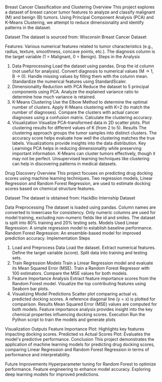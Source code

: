Breast Cancer Classification and Clustering
Overview
This project explores a dataset of breast cancer tumor features to analyze and classify malignant (M) and benign (B) tumors. Using Principal Component Analysis (PCA) and K-Means Clustering, we attempt to reduce dimensionality and identify patterns in the dataset.

Dataset
The dataset is sourced from: Wisconsin Breast Cancer Dataset

Features:
Various numerical features related to tumor characteristics (e.g., radius, texture, smoothness, concave points, etc.).
The diagnosis column is the target variable (1 = Malignant, 0 = Benign).
Steps in the Analysis
1. Data Preprocessing
Load the dataset using pandas.
Drop the id column (not useful for analysis).
Convert diagnosis to numerical values (M → 1, B → 0).
Handle missing values by filling them with the column mean.
Standardize the numerical features using StandardScaler.
2. Dimensionality Reduction with PCA
Reduce the dataset to 5 principal components using PCA.
Analyze the explained variance ratio to determine how much variance is retained.
3. K-Means Clustering
Use the Elbow Method to determine the optimal number of clusters.
Apply K-Means clustering with K=2 (to match the number of diagnoses).
Compare the clusters with actual cancer diagnoses using a confusion matrix.
Calculate the clustering accuracy.
4. Visualization
Visualize PCA-transformed data in 2D scatter plots.
Plot clustering results for different values of K (from 2 to 5).
Results
The clustering approach groups the tumor samples into distinct clusters.
The accuracy score helps evaluate how well the clustering matches the true labels.
Visualizations provide insights into the data distribution.
Key Learnings
PCA helps in reducing dimensionality while preserving important information.
K-Means can cluster tumors effectively, though it may not be perfect.
Unsupervised learning techniques like clustering can help in discovering patterns in medical datasets.


Drug Discovery
Overview
This project focuses on predicting drug docking scores using machine learning techniques. Two regression models, Linear Regression and Random Forest Regression, are used to estimate docking scores based on chemical structure features.

Dataset
The dataset is obtained from: HackBio Internship Dataset

Data Preprocessing
The dataset is loaded using pandas.
Column names are converted to lowercase for consistency.
Only numeric columns are used for model training, excluding non-numeric fields like id and smiles.
The dataset is split into 80% training and 20% testing sets.
Models Used
Linear Regression: A simple regression model to establish baseline performance.
Random Forest Regression: An ensemble-based model for improved prediction accuracy.
Implementation Steps
1. Load and Preprocess Data
Load the dataset.
Extract numerical features.
Define the target variable (score).
Split data into training and testing sets.
2. Train Regression Models
Train a Linear Regression model and evaluate its Mean Squared Error (MSE).
Train a Random Forest Regressor with 100 estimators.
Compare the MSE values for both models.
3. Feature Importance Analysis
Extract feature importance scores from the Random Forest model.
Visualize the top contributing features using Seaborn bar plots.
4. Visualizing Model Predictions
Scatter plot comparing actual vs. predicted docking scores.
A reference diagonal line (y = x) is plotted for comparison.
Results
Mean Squared Error (MSE) values are computed for both models.
Feature importance analysis provides insight into the key chemical properties influencing docking scores.
Execution
Run the Python script to train the models and generate plots

Visualization Outputs
Feature Importance Plot: Highlights key features impacting docking scores.
Predicted vs Actual Scores Plot: Evaluates the model's predictive performance.
Conclusion
This project demonstrates the application of machine learning models for predicting drug docking scores, comparing Linear Regression and Random Forest Regression in terms of performance and interpretability.

Future Improvements
Hyperparameter tuning for Random Forest to optimize performance.
Feature engineering to enhance model accuracy.
Exploring deep learning models for improved predictions.
